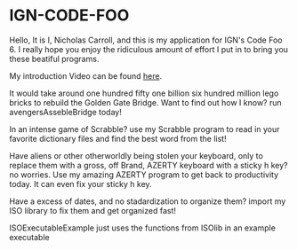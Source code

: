 # IGN-CODE-FOO


Hello, It is I, Nicholas Carroll, and this is my application for IGN's Code Foo 6.  I really hope you enjoy the ridiculous amount of effort I put in to bring you these beatiful programs.  

My introduction Video can be found [here](https://www.youtube.com/watch?v=CBSyPH4cy3E).


It would take around one hundred fifty one billion six hundred million lego bricks to rebuild the Golden Gate Bridge.  Want to find out how I know?  run avengersAssebleBridge today!

In an intense game of Scrabble?  use my Scrabble program to read in your favorite dictionary files and  find the best word from the list!

Have aliens or other otherworldly being stolen your keyboard, only to replace them with a gross, off Brand, AZERTY keyboard with a sticky h key?  no worries.  Use my amazing AZERTY program to get back to productivity today.  It can even fix your sticky h key.

Have a excess of dates, and no stadardization to organize them? import my ISO library to fix them and get organized fast!

ISOExecutableExample just uses the functions from ISOlib in an example executable



